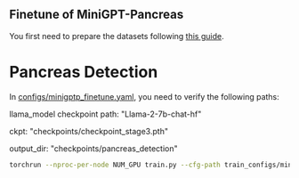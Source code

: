 ## Finetune of MiniGPT-Pancreas

You first need to prepare the datasets following [this guide](datasets/minigptp_datasets.md).

# Pancreas Detection

In [configs/minigptp_finetune.yaml](train_configs/minigptp_finetune.yaml), you need to verify the following paths:

llama_model checkpoint path: "Llama-2-7b-chat-hf"

ckpt: "checkpoints/checkpoint_stage3.pth"

output_dir: "checkpoints/pancreas_detection"

```bash
torchrun --nproc-per-node NUM_GPU train.py --cfg-path train_configs/minigptp_finetune.yaml
```

